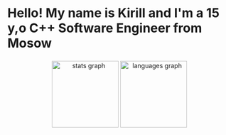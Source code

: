 <h1 align="left">Hello! My name is Kirill and I'm a 15 y,o C++ Software Engineer from Mosow</h1>

###

<div align="center">
  <img src="https://github-readme-stats.vercel.app/api?username=slack019&hide_title=false&hide_rank=false&show_icons=true&include_all_commits=true&count_private=true&disable_animations=false&theme=dracula&locale=en&hide_border=false" height="150" alt="stats graph"  />
  <img src="https://github-readme-stats.vercel.app/api/top-langs?username=slack019&locale=en&hide_title=false&layout=compact&card_width=320&langs_count=5&theme=dracula&hide_border=false" height="150" alt="languages graph"  />
</div>

###

<div align="center">
  <img height="0" src="https://i.imgflip.com/65efzo.gif"  />
</div>


